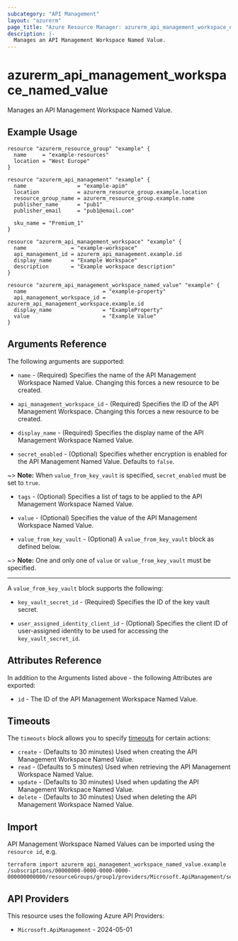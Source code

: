 ```yaml
---
subcategory: "API Management"
layout: "azurerm"
page_title: "Azure Resource Manager: azurerm_api_management_workspace_named_value"
description: |-
  Manages an API Management Workspace Named Value.
---
```


# azurerm_api_management_workspace_named_value

Manages an API Management Workspace Named Value.

## Example Usage

```hcl
resource "azurerm_resource_group" "example" {
  name     = "example-resources"
  location = "West Europe"
}

resource "azurerm_api_management" "example" {
  name                = "example-apim"
  location            = azurerm_resource_group.example.location
  resource_group_name = azurerm_resource_group.example.name
  publisher_name      = "pub1"
  publisher_email     = "pub1@email.com"

  sku_name = "Premium_1"
}

resource "azurerm_api_management_workspace" "example" {
  name              = "example-workspace"
  api_management_id = azurerm_api_management.example.id
  display_name      = "Example Workspace"
  description       = "Example workspace description"
}

resource "azurerm_api_management_workspace_named_value" "example" {
  name                        = "example-property"
  api_management_workspace_id = azurerm_api_management_workspace.example.id
  display_name                = "ExampleProperty"
  value                       = "Example Value"
}

```

## Arguments Reference

The following arguments are supported:

* `name` - (Required) Specifies the name of the API Management Workspace Named Value. Changing this forces a new resource to be created.

* `api_management_workspace_id` - (Required) Specifies the ID of the API Management Workspace. Changing this forces a new resource to be created.

* `display_name` - (Required) Specifies the display name of the API Management Workspace Named Value.

* `secret_enabled` - (Optional) Specifies whether encryption is enabled for the API Management Named Value. Defaults to `false`.

~> **Note:** When `value_from_key_vault` is specified, `secret_enabled` must be set to `true`.

* `tags` - (Optional) Specifies a list of tags to be applied to the API Management Workspace Named Value.

* `value` - (Optional) Specifies the value of the API Management Workspace Named Value.

* `value_from_key_vault` - (Optional) A `value_from_key_vault` block as defined below. 

~> **Note:** One and only one of `value` or `value_from_key_vault` must be specified.

---

A `value_from_key_vault` block supports the following:

* `key_vault_secret_id` - (Required) Specifies the ID of the key vault secret.

* `user_assigned_identity_client_id` - (Optional) Specifies the client ID of user-assigned identity to be used for accessing the `key_vault_secret_id`.

## Attributes Reference

In addition to the Arguments listed above - the following Attributes are exported:

* `id` - The ID of the API Management Workspace Named Value.

## Timeouts

The `timeouts` block allows you to specify [timeouts](https://www.terraform.io/language/resources/syntax#operation-timeouts) for certain actions:

* `create` - (Defaults to 30 minutes) Used when creating the API Management Workspace Named Value.
* `read` - (Defaults to 5 minutes) Used when retrieving the API Management Workspace Named Value.
* `update` - (Defaults to 30 minutes) Used when updating the API Management Workspace Named Value.
* `delete` - (Defaults to 30 minutes) Used when deleting the API Management Workspace Named Value.

## Import

API Management Workspace Named Values can be imported using the `resource id`, e.g.

```shell
terraform import azurerm_api_management_workspace_named_value.example /subscriptions/00000000-0000-0000-0000-000000000000/resourceGroups/group1/providers/Microsoft.ApiManagement/service/service1/workspaces/workspace1/namedValues/value1
```

## API Providers
<!-- This section is generated, changes will be overwritten -->
This resource uses the following Azure API Providers:

* `Microsoft.ApiManagement` - 2024-05-01
